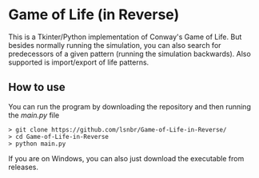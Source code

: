 # Game of Life (in Reverse)

This is a Tkinter/Python implementation of Conway's Game of Life.
But besides normally running the simulation, you can also search for predecessors of a given pattern (running the simulation backwards).
Also supported is import/export of life patterns.


## How to use

You can run the program by downloading the repository and then running the *main.py* file

```
> git clone https://github.com/lsnbr/Game-of-Life-in-Reverse/
> cd Game-of-Life-in-Reverse
> python main.py
```

If you are on Windows, you can also just download the executable from releases.
